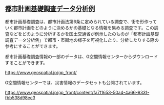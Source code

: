 ## [都市計画基礎調査データ分析例](https://www.mlit.go.jp/common/001281493.pdf)

都市計画基礎調査は、都市計画法第6条に定められている調査で、街を形作っていく都市計画をどのように決めるかの基礎となる情報を集める調査です。この調査などをどのように分析するかを国土交通省が例示したのものが「都市計画基礎調査データ分析例」で都市・市街地の様子を可視化したり、分析したりする際の参考にすることができます。


都市計画基礎調査情報の一部のデータは、G空間情報センターからダウンロードすることができます。

https://www.geospatial.jp/gp_front/

G空間情報センターでは、災害情報のデータセットも公開されています。

https://www.geospatial.jp/gp_front/content/fa7f1653-50a4-4a66-9331-fbb538d98ec3
